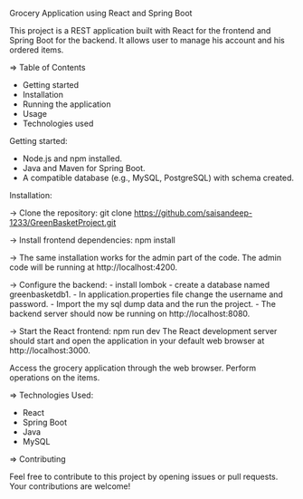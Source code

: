 Grocery Application using React and Spring Boot

This project is a REST application built with React for the frontend and Spring Boot for the backend. It allows user to manage his account and his ordered items.

=> Table of Contents

- Getting started
- Installation
- Running the application
- Usage
- Technologies used

Getting started: 
- Node.js and npm installed. 
- Java and Maven for Spring Boot. 
- A compatible database (e.g., MySQL, PostgreSQL) with schema created.

Installation: 

-> Clone the repository: 
   git clone https://github.com/saisandeep-1233/GreenBasketProject.git

-> Install frontend dependencies: 
   npm install

-> The same installation works for the admin part of the code.
    The admin code will be running at  http://localhost:4200.

-> Configure the backend: 
     - install lombok 
     - create a database named greenbasketdb1.
     - In application.properties file change the username and password.
     - Import the my sql dump data and the run the project.
     - The backend server should now be running on http://localhost:8080.

-> Start the React frontend: 
   npm run dev The React development server should start and open the application in your default web browser at http://localhost:3000.

Access the grocery application through the web browser. Perform operations on the items.

=> Technologies Used:
  - React
   - Spring Boot
   - Java
   - MySQL


=> Contributing

   Feel free to contribute to this project by opening issues or pull requests. Your contributions are welcome!
